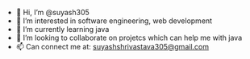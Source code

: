 - 👋 Hi, I’m @suyash305
- 👀 I’m interested in software engineering, web development
- 🌱 I’m currently learning java
- 💞️ I’m looking to collaborate on projetcs which can help me with java
- 📫 Can connect me at: suyashshrivastava305@gmail.com

<!---
suyash305/suyash305 is a ✨ special ✨ repository because its `README.md` (this file) appears on your GitHub profile.
You can click the Preview link to take a look at your changes.
--->
